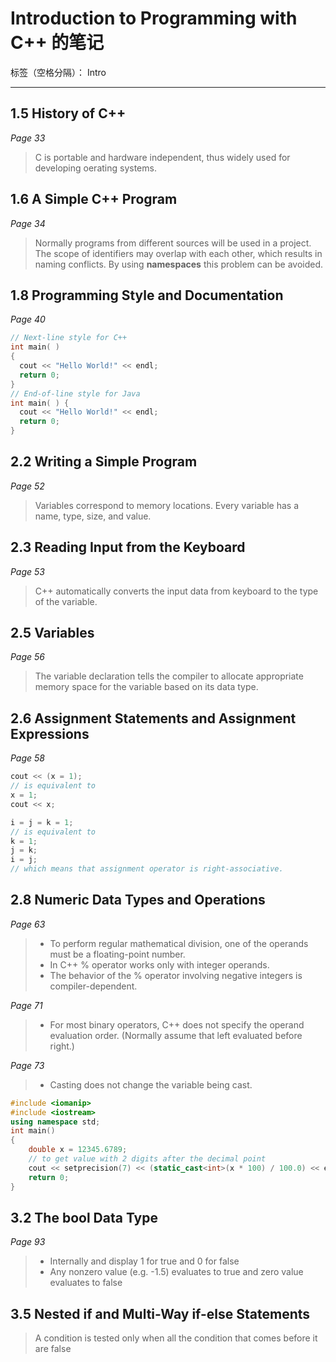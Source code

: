 ﻿# Introduction to Programming with C++ 的笔记

标签（空格分隔）： Intro

---
## 1.5 History of C++
*Page 33*
> C is portable and hardware independent, thus widely used for developing oerating systems.

## 1.6 A Simple C++ Program
*Page 34*
> Normally programs from different sources will be used in a project. The scope of identifiers may overlap with each other, which results in naming conflicts. By using **namespaces** this problem can be avoided. 

## 1.8 Programming Style and Documentation
*Page 40*
```c++
// Next-line style for C++
int main( )
{
  cout << "Hello World!" << endl;
  return 0;
}
// End-of-line style for Java
int main( ) {
  cout << "Hello World!" << endl;
  return 0;
}
```

## 2.2 Writing a Simple Program
*Page 52*
> Variables correspond to memory locations. Every variable has a name, type, size, and value.

## 2.3 Reading Input from the Keyboard
*Page 53*
> C++ automatically converts the input data from keyboard to the type of the variable.

## 2.5 Variables
*Page 56*
> The variable declaration tells the compiler to allocate appropriate memory space for the variable based on its data type.

## 2.6 Assignment Statements and Assignment Expressions
*Page 58*
```c++
cout << (x = 1);
// is equivalent to
x = 1;
cout << x;

i = j = k = 1;
// is equivalent to
k = 1;
j = k;
i = j;
// which means that assignment operator is right-associative.
```

## 2.8 Numeric Data Types and Operations
*Page 63*
> * To perform regular mathematical division, one of the operands must be a floating-point number.
> * In C++ % operator works only with integer operands.
> * The behavior of the % operator involving negative integers is compiler-dependent.

*Page 71*
> * For most binary operators, C++ does not specify the operand evaluation order. (Normally assume that left evaluated before right.)

*Page 73*
> * Casting does not change the variable being cast.
```C++
#include <iomanip>
#include <iostream>
using namespace std;
int main()
{
	double x = 12345.6789;
	// to get value with 2 digits after the decimal point
	cout << setprecision(7) << (static_cast<int>(x * 100) / 100.0) << endl;
	return 0;
}
```

## 3.2 The bool Data Type
*Page 93*
> * Internally and display 1 for true and 0 for false
> * Any nonzero value (e.g. -1.5) evaluates to true and zero value evaluates to false

## 3.5 Nested if and Multi-Way if-else Statements
> A condition is tested only when all the condition that comes before it are false

